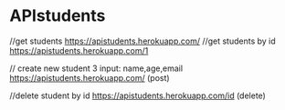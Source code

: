 # APIstudents

//get students
https://apistudents.herokuapp.com/
//get students by id
https://apistudents.herokuapp.com/1

// create new student 
3 input: name,age,email
https://apistudents.herokuapp.com/ (post)

//delete student by id
https://apistudents.herokuapp.com/id (delete)
